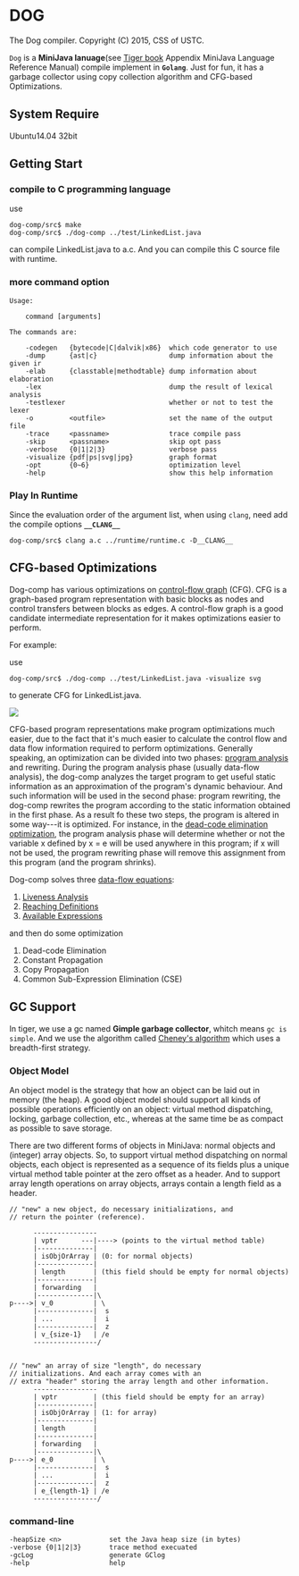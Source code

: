 DOG
===

The Dog compiler. Copyright (C) 2015, CSS of USTC.

`Dog` is a **MiniJava lanuage**(see [Tiger book](http://www.cs.princeton.edu/~appel/modern/java/) Appendix MiniJava Language
Reference Manual) compile implement in **`Golang`**. Just for fun, it has a garbage collector using copy collection algorithm and CFG-based Optimizations.

## System Require
Ubuntu14.04 32bit

## Getting Start

### compile to C programming language
use 

	dog-comp/src$ make
	dog-comp/src$ ./dog-comp ../test/LinkedList.java

can compile LinkedList.java to a.c. And you can compile this C source file with runtime.

### more command option
	Usage:

		command [arguments]

	The commands are:

		-codegen   {bytecode|C|dalvik|x86}  which code generator to use
		-dump      {ast|c}                  dump information about the given ir
		-elab      {classtable|methodtable} dump information about elaboration
		-lex                                dump the result of lexical analysis
		-testlexer                          whether or not to test the lexer
		-o         <outfile>                set the name of the output file
		-trace     <passname>               trace compile pass
		-skip      <passname>               skip opt pass
		-verbose   {0|1|2|3}                verbose pass
		-visualize {pdf|ps|svg|jpg}         graph format
		-opt       {0~6}                    optimization level
		-help                               show this help information


### Play In Runtime

Since the evaluation order of the argument list, when using `clang`, need add the compile options **`__CLANG__`**
	
	dog-comp/src$ clang a.c ../runtime/runtime.c -D__CLANG__

## CFG-based Optimizations
Dog-comp has various optimizations on  [control-flow graph](https://en.wikipedia.org/wiki/Control_flow_graph) (CFG). CFG is a graph-based program representation with basic blocks as nodes and control transfers between blocks as edges. A control-flow graph is a good candidate intermediate representation for it makes optimizations easier to perform.

For example: 

use
	
	dog-comp/src$ ./dog-comp ../test/LinkedList.java -visualize svg 

to generate CFG for LinkedList.java.

![](https://raw.githubusercontent.com/qc1iu/dog-comp/master/screenshots/Element_Equal.jpg)

CFG-based program representations make program optimizations much easier, due to the fact that it's much easier to calculate the control flow and data flow information required to perform optimizations. Generally speaking, an optimization can be divided into two phases: [program analysis](https://en.wikipedia.org/wiki/Program_analysis) and rewriting. During the program analysis phase (usually data-flow analysis), the dog-comp analyzes the target program to get useful static information as an approximation of the program's dynamic behaviour. And such information will be used in the second phase: program rewriting, the dog-comp rewrites the program according to the static information obtained in the first phase. As a result fo these two steps, the program is altered in some way---it is optimized. For instance, in the [dead-code elimination optimization](https://github.com/qc1iu/dog-comp/blob/master/src/cfg/optimization/dead-code.go), the program analysis phase will determine whether or not the variable x defined by x = e will be used anywhere in this program; if x will not be used, the program rewriting phase will remove this assignment from this program (and the program shrinks). 

Dog-comp solves three [data-flow equations](https://en.wikipedia.org/wiki/Data-flow_analysis):

1. [Liveness Analysis](https://en.wikipedia.org/wiki/Live_variable_analysis)
2. [Reaching Definitions](https://en.wikipedia.org/wiki/Reaching_definition)
3. [Available Expressions](https://en.wikipedia.org/wiki/Available_expression)

and then do some optimization

1. Dead-code Elimination
2. Constant Propagation
3. Copy Propagation
4. Common Sub-Expression Elimination (CSE)



## GC Support

In tiger, we use a gc named **Gimple garbage collector**, whitch means `gc is simple`. And we use the algorithm called [Cheney's algorithm](https://en.wikipedia.org/wiki/Cheney's_algorithm) which uses a breadth-first strategy.

### Object Model

An object model is the strategy that how an object can be laid out in memory (the heap). A good object model should support all kinds of possible operations efficiently on an object: virtual method dispatching, locking, garbage collection, etc., whereas at the same time be as compact as possible to save storage. 

There are two different forms of objects in MiniJava: normal objects and (integer) array objects. So, to support virtual method dispatching on normal objects, each object is represented as a sequence of its fields plus a unique virtual method table pointer at the zero offset as a header. And to support array length operations on array objects, arrays contain a length field as a header.


	// "new" a new object, do necessary initializations, and
	// return the pointer (reference).
	
		  ----------------
	      | vptr      ---|----> (points to the virtual method table)
	      |--------------|
	      | isObjOrArray | (0: for normal objects)
	      |--------------|
	      | length       | (this field should be empty for normal objects)
	      |--------------|
	      | forwarding   |
	      |--------------|\
	p---->| v_0          | \
	      |--------------|  s
	      | ...          |  i
	      |--------------|  z
	      | v_{size-1}   | /e
	      ----------------/


	// "new" an array of size "length", do necessary
	// initializations. And each array comes with an
	// extra "header" storing the array length and other information.
		  ----------------
		  | vptr         | (this field should be empty for an array)
		  |--------------|
		  | isObjOrArray | (1: for array)
		  |--------------|
		  | length       |
		  |--------------|
	      | forwarding   |
		  |--------------|\
	p---->| e_0          | \
      	  |--------------|  s
      	  | ...          |  i
      	  |--------------|  z
      	  | e_{length-1} | /e
      	  ----------------/



### command-line

	-heapSize <n>            set the Java heap size (in bytes)
	-verbose {0|1|2|3}       trace method execuated
   	-gcLog                   generate GClog
   	-help                    help

